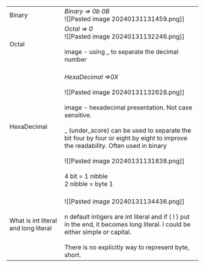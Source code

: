 |                                      |                                                                                                                                                                                                                                                                                                                                                                  |
| ------------------------------------ | ---------------------------------------------------------------------------------------------------------------------------------------------------------------------------------------------------------------------------------------------------------------------------------------------------------------------------------------------------------------- |
| Binary                               | *Binary => 0b 0B*<br>![[Pasted image 20240131131459.png]]                                                                                                                                                                                                                                                                                                        |
| Octal                                | *Octal => 0*<br>![[Pasted image 20240131132246.png]]<br><br>image - using _  to separate the decimal number                                                                                                                                                                                                                                                      |
| HexaDecimal                          | <br>*HexaDecimal =>0X*<br><br>![[Pasted image 20240131132628.png]]<br><br>image - hexadecimal presentation. Not case sensitive.<br><br>_ (under_score) can be used to separate the bit four by four or eight by eight to improve the readability. Often used in binary<br><br>![[Pasted image 20240131131838.png]]<br><br>4 bit = 1 nibble<br>2 nibble  = byte 1 |
| What is int literal and long literal | <br>![[Pasted image 20240131134436.png]]<br><br>n default intigers are int literal and if ( l ) put in the end, it becomes long literal. l could be either simple or capital.<br><br>There is no explicitly way to represent byte, short.<br>                                                                                                                    |

